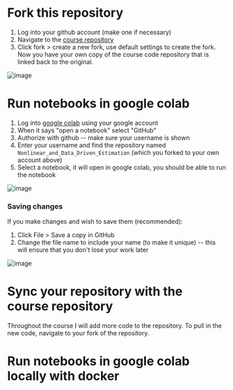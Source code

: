 # Fork this repository

1. Log into your github account (make one if necessary)
2. Navigate to the [course repository](https://github.com/florisvb/Nonlinear_and_Data_Driven_Estimation)
3. Click fork > create a new fork, use default settings to create the fork. Now you have your own copy of the course code repository that is linked back to the original. 

![image]()

# Run notebooks in google colab

1. Log into [google colab](https://colab.research.google.com/) using your google account
2. When it says "open a notebook" select "GitHub"
3. Authorize with github -- make sure your username is shown
4. Enter your username and find the repository named `Nonlinear_and_Data_Driven_Estimation` (which you forked to your own account above)
8. Select a notebook, it will open in google colab, you should be able to run the notebook

![image]()

### Saving changes
If you make changes and wish to save them (recommended):
1. Click File > Save a copy in GitHub
2. Change the file name to include your name (to make it unique) -- this will ensure that you don't lose your work later

![image]()

# Sync your repository with the course repository

Throughout the course I will add more code to the repository. To pull in the new code, navigate to your fork of the repository.

# Run notebooks in google colab locally with docker





